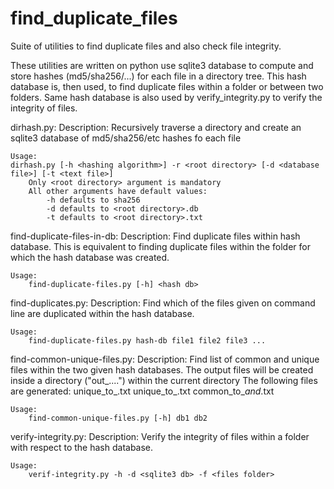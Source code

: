 # find_duplicate_files
 Suite of utilities to find duplicate files and also check file integrity.
 
These utilities are written on python use sqlite3 database to compute and store hashes (md5/sha256/...) for each file in a directory tree.
This hash database is, then used, to find duplicate files within a folder or between two folders. Same hash database is also used by verify_integrity.py to verify the integrity of files.

dirhash.py: 
	Description:
		Recursively traverse a directory and create an sqlite3 database of md5/sha256/etc hashes fo each file

	Usage:
	dirhash.py [-h <hashing algorithm>] -r <root directory> [-d <database file>] [-t <text file>]
		Only <root directory> argument is mandatory
		All other arguments have default values:
			-h defaults to sha256
			-d defaults to <root directory>.db
			-t defaults to <root directory>.txt


find-duplicate-files-in-db:
	Description:
		Find duplicate files within hash database. This is equivalent to finding duplicate files within the folder for which the hash database was created.

	Usage:
		find-duplicate-files.py [-h] <hash db>

find-duplicates.py:
	Description:
		Find which of the files given on command line are duplicated within the hash database.
	
	Usage:
		find-duplicate-files.py hash-db file1 file2 file3 ...

find-common-unique-files.py:
	Description:
		Find list of common and unique files within the two given hash databases.
		The output files will be created inside a directory ("out_....") within the current directory
		The following files are generated:
			unique_to_<db1>.txt
			unique_to_<db2>.txt
			common_to_<db1>_and_<db2>.txt

	Usage:
		find-common-unique-files.py [-h] db1 db2

verify-integrity.py:
	Description:
		Verify the integrity of files within a folder with respect to the hash database.

	Usage:
		verif-integrity.py -h -d <sqlite3 db> -f <files folder>
	

